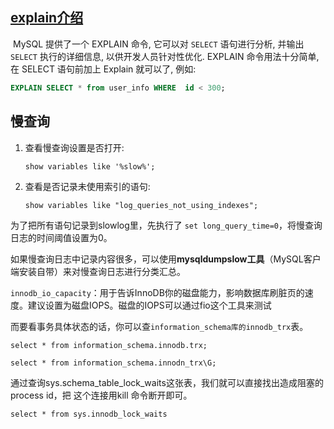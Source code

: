 ## [explain介绍](https://juejin.cn/post/6844903592776695821)

​	MySQL 提供了一个 EXPLAIN 命令, 它可以对 `SELECT` 语句进行分析, 并输出 `SELECT` 执行的详细信息, 以供开发人员针对性优化.
EXPLAIN 命令用法十分简单, 在 SELECT 语句前加上 Explain 就可以了, 例如:

```sql
EXPLAIN SELECT * from user_info WHERE  id < 300;
```



## 慢查询

1. 查看慢查询设置是否打开:

   `show variables like '%slow%';`

2. 查看是否记录未使用索引的语句:

   `show variables like "log_queries_not_using_indexes";`

为了把所有语句记录到slowlog里，先执行了 `set long_query_time=0`，将慢查询日志的时间阈值设置为0。

如果慢查询日志中记录内容很多，可以使用**mysqldumpslow工具**（MySQL客户端安装自带）来对慢查询日志进行分类汇总。



`innodb_io_capacity`：用于告诉InnoDB你的磁盘能力，影响数据库刷脏页的速度。建议设置为磁盘IOPS。磁盘的IOPS可以通过fio这个工具来测试



而要看事务具体状态的话，你可以查`information_schema库的innodb_trx`表。

`select * from information_schema.innodb.trx;`

`select * from information_schema.innodn_trx\G;`



通过查询sys.schema_table_lock_waits这张表，我们就可以直接找出造成阻塞的process id，把
这个连接用kill 命令断开即可。

`select * from sys.innodb_lock_waits`